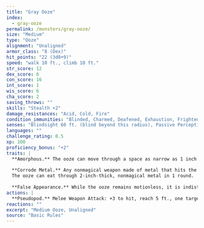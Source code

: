 ```yaml
---
title: "Gray Ooze"
index:
  - gray-ooze
permalink: /monsters/gray-ooze/
size: "Medium"
type: "Ooze"
alignment: "Unaligned"
armor_class: "8 (Dex)"
hit_points: "22 (3d8+9)"
speed: "walk 10 ft., climb 10 ft."
str_score: 12
dex_score: 6
con_score: 16
int_score: 1
wis_score: 6
cha_score: 2
saving_throws: ""
skills: "Stealth +2"
damage_resistances: "Acid, Cold, Fire"
condition_immunities: "Blinded, Charmed, Deafened, Exhaustion, Frightened, Prone"
senses: "Blindsight 60 ft. (blind beyond this radius), Passive Perception 8"
languages: ""
challenge_rating: 0.5
xp: 100
proficiency_bonus: "+2"
traits: |
  **Amorphous.** The ooze can move through a space as narrow as 1 inch wide without squeezing.
  
  **Corrode Metal.** Any nonmagical weapon made of metal that hits the ooze corrodes. After dealing damage, the weapon takes a permanent and cumulative -1 penalty to damage rolls. If its penalty drops to -5, the weapon is destroyed. Nonmagical ammunition made of metal that hits the ooze is destroyed after dealing damage.
  The ooze can eat through 2-inch-thick, nonmagical metal in 1 round.
  
  **False Appearance.** While the ooze remains motionless, it is indistinguishable from an oily pool or wet rock.
actions: |
  **Pseudopod.** Melee Weapon Attack: +3 to hit, reach 5 ft., one target. Hit: 4 (1d6 + 1) bludgeoning damage plus 7 (2d6) acid damage, and if the target is wearing nonmagical metal armor, its armor is partly corroded and takes a permanent and cumulative -1 penalty to the AC it offers. The armor is destroyed if the penalty reduces its AC to 10.
reactions: ""
excerpt: "Medium Ooze, Unaligned"
source: "Basic Rules"
---
```

